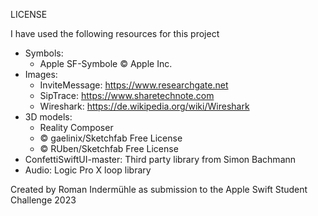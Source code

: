 LICENSE

I have used the following resources for this project

- Symbols: 
	- Apple SF-Symbole © Apple Inc. 
- Images: 
	- InviteMessage: https://www.researchgate.net        
	- SipTrace: https://www.sharetechnote.com
	- Wireshark: https://de.wikipedia.org/wiki/Wireshark
- 3D models: 
	- Reality Composer
	- © gaelinix/Sketchfab Free License
	- © RUben/Sketchfab Free License
- ConfettiSwiftUI-master: Third party library from Simon Bachmann
- Audio: Logic Pro X loop library

Created by Roman Indermühle as submission to the Apple Swift Student Challenge 2023